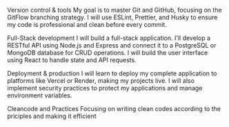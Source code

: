 Version control & tools
My goal is to master Git and GitHub, focusing on the GitFlow branching strategy. I will use ESLint, Prettier, and Husky to ensure my code is professional and clean before every commit.

Full-Stack development
I will build a full-stack application. I'll develop a RESTful API using Node.js and Express and connect it to a PostgreSQL or MongoDB database for CRUD operations. I will build the user interface using React to handle state and API requests.

Deployment & production
I will learn to deploy my complete application to platforms like Vercel or Render, making my projects live. I will also implement security practices to protect my applications and manage environment variables.

Cleancode and Practices
Focusing on writing clean codes according to the priciples and making it efficient
